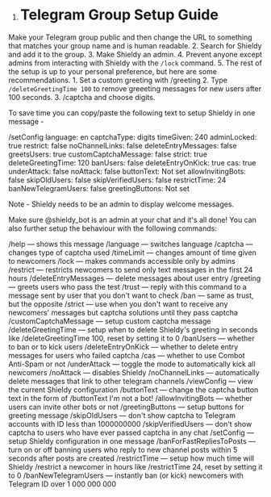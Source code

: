 1. # Telegram Group Setup Guide

Make your Telegram group public and then change the URL to something that matches your group name and is human readable. 
2. Search for Shieldy and add it to the group. 
3. Make Shieldy an admin. 
4. Prevent anyone except admins from interacting with Shieldy with the `/lock` command.
5. The rest of the setup is up to your personal preference, but here are some recommendations. 
	1. Set a custom greeting with /greeting
	2. Type `/deleteGreetingTime 100` to remove greeeting messages for new users after 100 seconds. 
	3. /captcha and choose digits.


To save time you can copy/paste the following text to setup Shieldy in one message -

  
/setConfig
language: en
captchaType: digits
timeGiven: 240
adminLocked: true
restrict: false
noChannelLinks: false
deleteEntryMessages: false
greetsUsers: true
customCaptchaMessage: false
strict: true
deleteGreetingTime: 120
banUsers: false
deleteEntryOnKick: true
cas: true
underAttack: false
noAttack: false
buttonText: Not set
allowInvitingBots: false
skipOldUsers: false
skipVerifiedUsers: false
restrictTime: 24
banNewTelegramUsers: false
greetingButtons:
Not set


Note - Shieldy needs to be an admin to display welcome messages. 




Make sure @shieldy_bot is an admin at your chat and it's all done! You can also further setup the behaviour with the following commands:

/help — shows this message
/language — switches language
/captcha — changes type of captcha used
/timeLimit — changes amount of time given to newcomers
/lock — makes commands accessible only by admins
/restrict — restricts newcomers to send only text messages in the first 24 hours
/deleteEntryMessages — delete messages about user entry
/greeting — greets users who pass the test
/trust — reply with this command to a message sent by user that you don't want to check
/ban — same as trust, but the opposite
/strict — use when you don't want to receive any newcomers' messages but captcha solutions until they pass captcha
/customCaptchaMessage — setup custom captcha message
/deleteGreetingTime — setup when to delete Shieldy's greeting in seconds like /deleteGreetingTime 100, reset by setting it to 0
/banUsers — whether to ban or to kick users
/deleteEntryOnKick — whether to delete entry messages for users who failed captcha
/cas — whether to use Combot Anti-Spam or not
/underAttack — toggle the mode to automatically kick all newcomers
/noAttack — disables Shieldy
/noChannelLinks — automatically delete messages that link to other telegram channels
/viewConfig — view the current Shieldy configuration
/buttonText — change the captcha button text in the form of /buttonText I'm not a bot!
/allowInvitingBots — whether users can invite other bots or not
/greetingButtons — setup buttons for greeting message
/skipOldUsers — don't show captcha to Telegram accounts with ID less than 1000000000
/skipVerifiedUsers — don't show captcha to users who have ever passed captcha in any chat
/setConfig — setup Shieldy configuration in one message
/banForFastRepliesToPosts — turn on or off banning users who reply to new channel posts within 5 seconds after posts are created
/restrictTime — setup how much time will Shieldy /restrict a newcomer in hours like /restrictTime 24, reset by setting it to 0
/banNewTelegramUsers — instantly ban (or kick) newcomers with Telegram ID over 1 000 000 000
